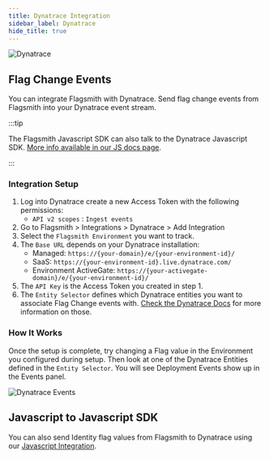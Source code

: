 ```yaml
---
title: Dynatrace Integration
sidebar_label: Dynatrace
hide_title: true
---
```


![Dynatrace](/img/integrations/dynatrace/dynatrace-logo.svg)

## Flag Change Events

You can integrate Flagsmith with Dynatrace. Send flag change events from Flagsmith into your Dynatrace event stream.

:::tip

The Flagsmith Javascript SDK can also talk to the Dynatrace Javascript SDK.
[More info available in our JS docs page](../clients/client-side/javascript.md#dynatrace-javascript-sdk-integration).

:::

### Integration Setup

1. Log into Dynatrace create a new Access Token with the following permissions:
   - `API v2 scopes` : `Ingest events`
2. Go to Flagsmith > Integrations > Dynatrace > Add Integration
3. Select the `Flagsmith Environment` you want to track.
4. The `Base URL` depends on your Dynatrace installation:
   - Managed: `https://{your-domain}/e/{your-environment-id}/`
   - SaaS: `https://{your-environment-id}.live.dynatrace.com/`
   - Environment ActiveGate: `https://{your-activegate-domain}/e/{your-environment-id}/`
5. The `API Key` is the Access Token you created in step 1.
6. The `Entity Selector` defines which Dynatrace entities you want to associate Flag Change events with.
   [Check the Dynatrace Docs](https://www.dynatrace.com/support/help/dynatrace-api/environment-api/entity-v2/entity-selector)
   for more information on those.

### How It Works

Once the setup is complete, try changing a Flag value in the Environment you configured during setup. Then look at one
of the Dynatrace Entities defined in the `Entity Selector`. You will see Deployment Events show up in the Events panel.

![Dynatrace Events](/img/integrations/dynatrace/dynatrace-events-panel.png)

## Javascript to Javascript SDK

You can also send Identity flag values from Flagsmith to Dynatrace using our
[Javascript Integration](../clients/client-side/javascript.md#dynatrace-javascript-sdk-integration).
